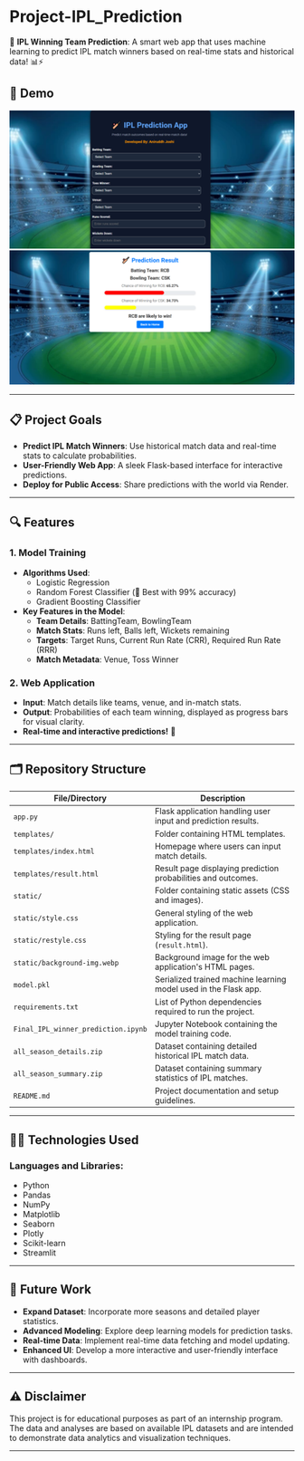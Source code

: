 # Project-IPL_Prediction
🏏 **IPL Winning Team Prediction**: A smart web app that uses machine learning to predict IPL match winners based on real-time stats and historical data! 📊⚡

## 🎥 Demo
![Image 1](img1.png) ![Image 2](img2.png)


---

## 📋 Project Goals
- **Predict IPL Match Winners**: Use historical match data and real-time stats to calculate probabilities.
- **User-Friendly Web App**: A sleek Flask-based interface for interactive predictions.
- **Deploy for Public Access**: Share predictions with the world via Render.

---

## 🔍 Features
### 1. Model Training
- **Algorithms Used**:
  - Logistic Regression
  - Random Forest Classifier (🌟 Best with 99% accuracy)
  - Gradient Boosting Classifier
- **Key Features in the Model**:
  - **Team Details**: BattingTeam, BowlingTeam
  - **Match Stats**: Runs left, Balls left, Wickets remaining
  - **Targets**: Target Runs, Current Run Rate (CRR), Required Run Rate (RRR)
  - **Match Metadata**: Venue, Toss Winner

### 2. Web Application
- **Input**: Match details like teams, venue, and in-match stats.
- **Output**: Probabilities of each team winning, displayed as progress bars for visual clarity.
- **Real-time and interactive predictions!** 🚀

---

## 🗂️ Repository Structure
| File/Directory                         | Description                                                                 |
|----------------------------------------|-----------------------------------------------------------------------------|
| `app.py`                               | Flask application handling user input and prediction results.               |
| `templates/`                           | Folder containing HTML templates.                                           |
| `templates/index.html`                 | Homepage where users can input match details.                               |
| `templates/result.html`                | Result page displaying prediction probabilities and outcomes.               |
| `static/`                              | Folder containing static assets (CSS and images).                           |
| `static/style.css`                     | General styling of the web application.                                     |
| `static/restyle.css`                   | Styling for the result page (`result.html`).                                |
| `static/background-img.webp`           | Background image for the web application's HTML pages.                      |
| `model.pkl`                            | Serialized trained machine learning model used in the Flask app.            |
| `requirements.txt`                     | List of Python dependencies required to run the project.                    |
| `Final_IPL_winner_prediction.ipynb`    | Jupyter Notebook containing the model training code.                        |
| `all_season_details.zip`               | Dataset containing detailed historical IPL match data.                      |
| `all_season_summary.zip`               | Dataset containing summary statistics of IPL matches.                       |
| `README.md`                            | Project documentation and setup guidelines.                                 |

---

## 🧑‍💻 Technologies Used

### Languages and Libraries:
- Python
- Pandas
- NumPy
- Matplotlib
- Seaborn
- Plotly
- Scikit-learn
- Streamlit

---

## 🚀 Future Work
- **Expand Dataset**: Incorporate more seasons and detailed player statistics.
- **Advanced Modeling**: Explore deep learning models for prediction tasks.
- **Real-time Data**: Implement real-time data fetching and model updating.
- **Enhanced UI**: Develop a more interactive and user-friendly interface with dashboards.

---

## ⚠️ Disclaimer
This project is for educational purposes as part of an internship program. The data and analyses are based on available IPL datasets and are intended to demonstrate data analytics and visualization techniques.

---
